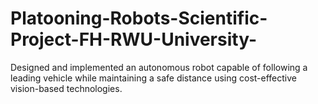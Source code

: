 # Platooning-Robots-Scientific-Project-FH-RWU-University-
Designed and implemented an autonomous robot capable of following a leading vehicle while maintaining a safe distance using cost-effective vision-based technologies.
